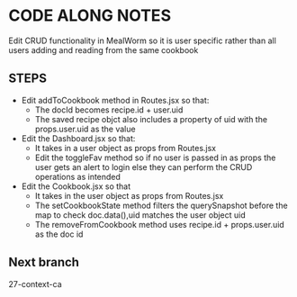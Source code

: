 # CODE ALONG NOTES

Edit CRUD functionality in MealWorm so it is user specific rather than all users adding and reading from the same cookbook

## STEPS

- Edit addToCookbook method in Routes.jsx so that:
  - The docId becomes recipe.id + user.uid
  - The saved recipe objct also includes a property of uid with the props.user.uid as the value
- Edit the Dashboard.jsx so that:
  - It takes in a user object as props from Routes.jsx
  - Edit the toggleFav method so if no user is passed in as props the user gets an alert to login else they can perform the CRUD operations as intended
- Edit the Cookbook.jsx so that
  - It takes in the user object as props from Routes.jsx
  - The setCookbookState method filters the querySnapshot before the map to check doc.data(),uid matches the user object uid
  - The removeFromCookbook method uses recipe.id + props.user.uid as the doc id

## Next branch

27-context-ca
